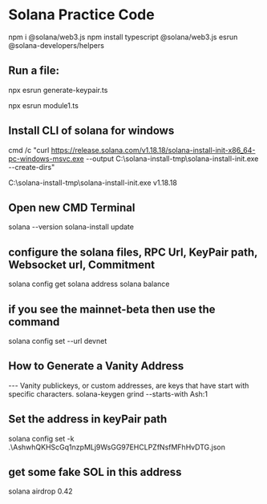 # Solana Practice Code
npm i @solana/web3.js
npm install typescript @solana/web3.js esrun @solana-developers/helpers

## Run a file:
npx esrun generate-keypair.ts

npx esrun module1.ts 

## Install CLI of solana for windows
cmd /c "curl https://release.solana.com/v1.18.18/solana-install-init-x86_64-pc-windows-msvc.exe --output C:\solana-install-tmp\solana-install-init.exe --create-dirs"

C:\solana-install-tmp\solana-install-init.exe v1.18.18

## Open new CMD Terminal 
solana --version
solana-install update

## configure the solana files, RPC Url, KeyPair path, Websocket url, Commitment
solana config get
solana address
solana balance

## if you see the mainnet-beta then use the command
solana config set --url devnet

## How to Generate a Vanity Address
--- Vanity publickeys, or custom addresses, are keys that have start with specific characters.
solana-keygen grind --starts-with Ash:1 

## Set the address in keyPair path
solana config set -k .\AshwhQKHScGq1nzpMLj9WsGG97EHCLPZfNsfMFhHvDTG.json 

## get some fake SOL in this address 
solana airdrop 0.42
